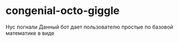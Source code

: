 # congenial-octo-giggle
Нус погнали
Данный бот дает пользователю простые по базовой математике в виде
